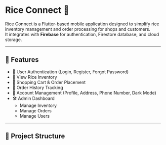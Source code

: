 # Rice Connect 🌾

Rice Connect is a Flutter-based mobile application designed to simplify rice inventory management and order processing for shops and customers.  
It integrates with **Firebase** for authentication, Firestore database, and cloud storage.

---

## 🚀 Features
- 🔐 User Authentication (Login, Register, Forgot Password)  
- 🏪 View Rice Inventory  
- 🛒 Shopping Cart & Order Placement  
- 📜 Order History Tracking  
- 👤 Account Management (Profile, Address, Phone Number, Dark Mode)  
- 🛠 Admin Dashboard  
  - Manage Inventory  
  - Manage Orders  
  - Manage Users  

---

## 📂 Project Structure
